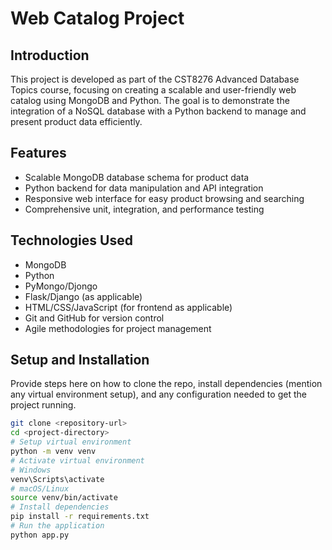 # Web Catalog Project

## Introduction
This project is developed as part of the CST8276 Advanced Database Topics course, focusing on creating a scalable and user-friendly web catalog using MongoDB and Python. The goal is to demonstrate the integration of a NoSQL database with a Python backend to manage and present product data efficiently.

## Features
- Scalable MongoDB database schema for product data
- Python backend for data manipulation and API integration
- Responsive web interface for easy product browsing and searching
- Comprehensive unit, integration, and performance testing

## Technologies Used
- MongoDB
- Python
- PyMongo/Djongo
- Flask/Django (as applicable)
- HTML/CSS/JavaScript (for frontend as applicable)
- Git and GitHub for version control
- Agile methodologies for project management

## Setup and Installation
Provide steps here on how to clone the repo, install dependencies (mention any virtual environment setup), and any configuration needed to get the project running.

```bash
git clone <repository-url>
cd <project-directory>
# Setup virtual environment
python -m venv venv
# Activate virtual environment
# Windows
venv\Scripts\activate
# macOS/Linux
source venv/bin/activate
# Install dependencies
pip install -r requirements.txt
# Run the application
python app.py
